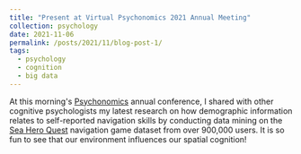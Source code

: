 ```yaml
---
title: "Present at Virtual Psychonomics 2021 Annual Meeting"
collection: psychology
date: 2021-11-06
permalink: /posts/2021/11/blog-post-1/
tags:
  - psychology
  - cognition
  - big data
---
```


At this morning's [Psychonomics](https://www.psychonomic.org/general/custom.asp?page=2021annualmeeting) annual conference, I shared with other cognitive psychologists my latest research on how demographic information relates to self-reported navigation skills by conducting data mining on the [Sea Hero Quest](https://www.alzheimersresearchuk.org/research/for-researchers/resources-and-information/sea-hero-quest/) navigation game dataset from over 900,000 users. It is so fun to see that our environment influences our spatial cognition!